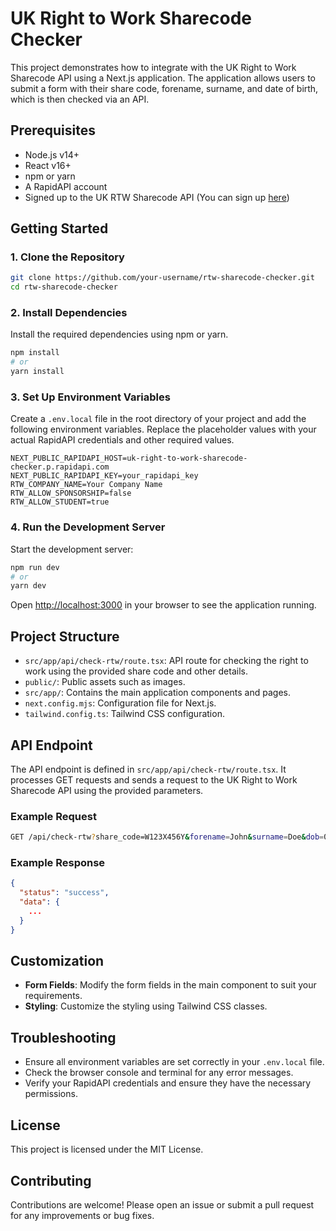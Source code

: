 # UK Right to Work Sharecode Checker

This project demonstrates how to integrate with the UK Right to Work Sharecode API using a Next.js application. The application allows users to submit a form with their share code, forename, surname, and date of birth, which is then checked via an API.

## Prerequisites

- Node.js v14+
- React v16+
- npm or yarn
- A RapidAPI account
- Signed up to the UK RTW Sharecode API (You can sign up [here](https://rapidapi.com/jamesoneill997/api/uk-right-to-work-sharecode-checker))

## Getting Started

### 1. Clone the Repository

```bash
git clone https://github.com/your-username/rtw-sharecode-checker.git
cd rtw-sharecode-checker
```

### 2. Install Dependencies

Install the required dependencies using npm or yarn.

```bash
npm install
# or
yarn install
```

### 3. Set Up Environment Variables

Create a `.env.local` file in the root directory of your project and add the following environment variables. Replace the placeholder values with your actual RapidAPI credentials and other required values.

```
NEXT_PUBLIC_RAPIDAPI_HOST=uk-right-to-work-sharecode-checker.p.rapidapi.com
NEXT_PUBLIC_RAPIDAPI_KEY=your_rapidapi_key
RTW_COMPANY_NAME=Your Company Name
RTW_ALLOW_SPONSORSHIP=false
RTW_ALLOW_STUDENT=true
```

### 4. Run the Development Server

Start the development server:

```bash
npm run dev
# or
yarn dev
```

Open [http://localhost:3000](http://localhost:3000) in your browser to see the application running.

## Project Structure

- `src/app/api/check-rtw/route.tsx`: API route for checking the right to work using the provided share code and other details.
- `public/`: Public assets such as images.
- `src/app/`: Contains the main application components and pages.
- `next.config.mjs`: Configuration file for Next.js.
- `tailwind.config.ts`: Tailwind CSS configuration.

## API Endpoint

The API endpoint is defined in `src/app/api/check-rtw/route.tsx`. It processes GET requests and sends a request to the UK Right to Work Sharecode API using the provided parameters.

### Example Request

```bash
GET /api/check-rtw?share_code=W123X456Y&forename=John&surname=Doe&dob=07-09-1999
```

### Example Response

```json
{
  "status": "success",
  "data": {
    ...
  }
}
```

## Customization

- **Form Fields**: Modify the form fields in the main component to suit your requirements.
- **Styling**: Customize the styling using Tailwind CSS classes.

## Troubleshooting

- Ensure all environment variables are set correctly in your `.env.local` file.
- Check the browser console and terminal for any error messages.
- Verify your RapidAPI credentials and ensure they have the necessary permissions.

## License

This project is licensed under the MIT License.

## Contributing

Contributions are welcome! Please open an issue or submit a pull request for any improvements or bug fixes.


